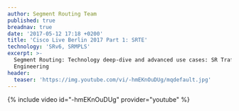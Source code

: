 ```yaml
---
author: Segment Routing Team
published: true
breadnav: true
date: '2017-05-12 17:18 +0200'
title: 'Cisco Live Berlin 2017 Part 1: SRTE'
technology: 'SRv6, SRMPLS'
excerpt: >-
  Segment Routing: Technology deep-dive and advanced use cases: SR Traffic
  Engineering
header:
  teaser: 'https://img.youtube.com/vi/-hmEKnOuDUg/mqdefault.jpg'
---
```

{% include video id="-hmEKnOuDUg" provider="youtube" %}
